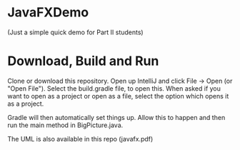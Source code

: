 # JavaFXDemo
(Just a simple quick demo for Part II students)

# Download, Build and Run
Clone or download this repository.  Open up IntelliJ and click File -> Open (or "Open File").
Select the build.gradle file, to open this.  When asked if you want to open as a project
or open as a file, select the option which opens it as a project.

Gradle will then automatically set things up.  Allow this to happen and then run the main method
in BigPicture.java.

The UML is also available in this repo (javafx.pdf)
